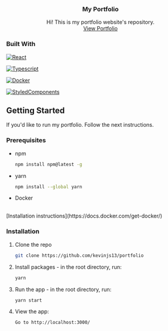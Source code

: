 <!-- Improved compatibility of back to top link: See: https://github.com/othneildrew/Best-README-Template/pull/73 -->
<a name="readme-top"></a>
<!--
*** Thanks for checking out the Best-README-Template. If you have a suggestion
*** that would make this better, please fork the repo and create a pull request
*** or simply open an issue with the tag "enhancement".
*** Don't forget to give the project a star!
*** Thanks again! Now go create something AMAZING! :D
-->



<!-- MY PORTFOLIO -->
<br />
<div align="center">

<h3 align="center">My Portfolio</h3>

  <p align="center">
    Hi! This is my portfolio website's repository.
    <br/>
    <a href="https://kevinsourib.io">View Portfolio</a>
  </p>
</div>

### Built With

[![React][React.js]][React-url]

[![Typescript][typescript]][typescript-url]

[![Docker][docker]][docker-url]

[![StyledComponents][styledcomponents]][styledcomponents-url]


<!-- GETTING STARTED -->
## Getting Started
If you'd like to run my portfolio. Follow the next instructions.

### Prerequisites

* npm
  ```sh
  npm install npm@latest -g
  ```

* yarn
  ```sh
  npm install --global yarn
  ```
* Docker
<br>
[Installation instructions](https://docs.docker.com/get-docker/)
  
### Installation

1. Clone the repo
   ```sh
   git clone https://github.com/kevinjs13/portfolio
   ```
2. Install packages - in the root directory, run:
   ```sh
   yarn
   ```
3. Run the app - in the root directory, run:
   ```sh
   yarn start
   ```

4. View the app:
   ```sh
   Go to http://localhost:3000/
   ```

<!-- MARKDOWN LINKS & IMAGES -->
<!-- https://www.markdownguide.org/basic-syntax/#reference-style-links -->
[React.js]: https://img.shields.io/badge/React-20232A?style=for-the-badge&logo=react&logoColor=61DAFB
[React-url]: https://reactjs.org/
[typescript]: https://img.shields.io/badge/Typescript-20232A?style=for-the-badge&logo=typescript&logoColor=61DAFB
[typescript-url]: https://www.typescriptlang.org/
[docker]: https://img.shields.io/badge/Docker-20232A?style=for-the-badge&logo=docker&logoColor=61DAFB
[docker-url]: https://www.docker.com/
[styledcomponents]: https://img.shields.io/badge/Styled-Components-20232A?style=for-the-badge&logo=styled-components&logoColor=61DAFB
[styledcomponents-url]: https://styled-components.com/
